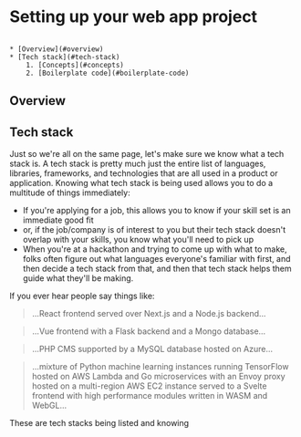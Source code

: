 # Setting up your web app project

```table-of-contents

* [Overview](#overview)
* [Tech stack](#tech-stack)
    1. [Concepts](#concepts)
    2. [Boilerplate code](#boilerplate-code)
```

## Overview

## Tech stack

Just so we're all on the same page, let's make sure we know what a tech stack is. A tech stack is pretty much just the entire list of languages, libraries, frameworks, and technologies that are all used in a product or application. Knowing what tech stack is being used allows you to do a multitude of things immediately:

-   If you're applying for a job, this allows you to know if your skill set is an immediate good fit
-   or, if the job/company is of interest to you but their tech stack doesn't overlap with your skills, you know what you'll need to pick up
-   When you're at a hackathon and trying to come up with what to make, folks often figure out what languages everyone's familiar with first, and then decide a tech stack from that, and then that tech stack helps them guide what they'll be making.

If you ever hear people say things like:

> ...React frontend served over Next.js and a Node.js backend...

> ...Vue frontend with a Flask backend and a Mongo database...

> ...PHP CMS supported by a MySQL database hosted on Azure...

> ...mixture of Python machine learning instances running TensorFlow hosted on AWS Lambda and Go microservices with an Envoy proxy hosted on a multi-region AWS EC2 instance served to a Svelte frontend with high performance modules written in WASM and WebGL...

These are tech stacks being listed and knowing
